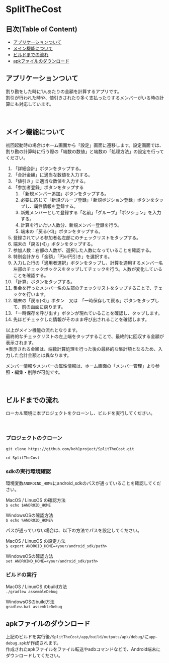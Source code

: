 # SplitTheCost
## 目次(Table of Content)
- [アプリケーションついて](#アプリケーションついて)
- [メイン機能について](#メイン機能について)
- [ビルドまでの流れ](#ビルドまでの流れ)
- [apkファイルのダウンロード](#apkファイルのダウンロード)

## アプリケーションついて
割り勘をした時に1人あたりの金額を計算するアプリです。  
割引が行われた時や、値引きされたり多く支払ったりするメンバーがいる時の計算にも対応しています。　　

　　

## メイン機能について
初回起動時の場合はホーム画面から「設定」画面に遷移します。設定画面では、割り勘の計算時に行う際の「端数の数値」と端数の「処理方法」の設定を行ってください。  
1. 「詳細会計」ボタンをタップする。
1. 「合計金額」に適当な数値を入力する。
1. 「値引き」に適当な数値を入力する。
1. 「参加者登録」ボタンをタップする  
    1. 「新規メンバー追加」ボタンをタップする。
    1. 必要に応じて「新規グループ登録」「新規ポジション登録」ボタンをタップし、属性情報を登録する。
    1. 新規メンバーとして登録する「名前」「グループ」「ポジション」を入力する。
    1. 計算を行いたい人数分、新規メンバー登録を行う。
    1. 端末の「戻る(◁)」ボタンをタップする。
1. 登録されている参加者名左部にのチェックリストをタップする。  
1. 端末の「戻る(◁)」ボタンをタップする。
1. 参加人数：右部の人数が、選択した人数になっていることを確認する。
1. 特別会計から「金額」「円or円引き」を選択する。
1. 入力した行の「適用者選択」ボタンをタップし、計算を適用するメンバー名左部のチェックボックスをタップしてチェックを行う。人数が変化していることを確認する。
1. 「計算」ボタンをタップする。
1. 集金を行ったメンバー名の左部のチェックリストをタップすることで、チェックを行います。
1. 端末の「戻る(◁)」ボタン　又は　「一時保存して戻る」ボタンをタップして、前の画面に戻ります。　　
1. 「一時保存を呼び出す」ボタンが現れていることを確認し、タップします。
1. 先ほどチェックした情報がそのまま呼び出されることを確認します。

以上がメイン機能の流れとなります。  
最終的なチェックリストの左上端をタップすることで、最終的に回収する金額が表示されます。  
※表示される金額は、端数計算処理を行った後の最終的な集計額となるため、入力した合計金額とは異なります。  

メンバー情報やメンバーの属性情報は、ホーム画面の「メンバー管理」より参照・編集・削除が可能です。

　　

##  ビルドまでの流れ  
ローカル環境に本プロジェクトをクローンし、ビルドを実行してください。  

　　
  
### プロジェクトのクローン  
`git clone https://github.com/koh1project/SplitTheCost.git`  

`cd SplitTheCost`

### sdkの実行環境確認
環境変数`ANDROIND_HOME`にandroid_sdkのパスが通っていることを確認してください。  

MacOS / LinuxOS の確認方法  
`$ echo $ANDROID_HOME`  

WindowsOSの確認方法  
`$ echo %ANDROID_HOME%`  

パスが通っていない場合は、以下の方法でパスを設定してください。

MacOS / LinuxOS の設定方法  
`$ export ANDROID_HOME=<your/android_sdk/path>`  

WindowsOSの確認方法   
`set ANDROIND_HOME=<your/android_sdk/path>`  

### ビルドの実行
MacOS / LinuxOS のbuild方法  
`./gradlew assembleDebug`  

WindowsOSのbuild方法  
`gradlew.bat assembleDebug`  

## apkファイルのダウンロード
上記のビルドを実行後`/SplitTheCost/app/build/outputs/apk/debug/`に`app-debug.apk`が作成されます。  
作成されたapkファイルをファイル転送やadbコマンドなどで、Android端末にダウンロードしてください。
